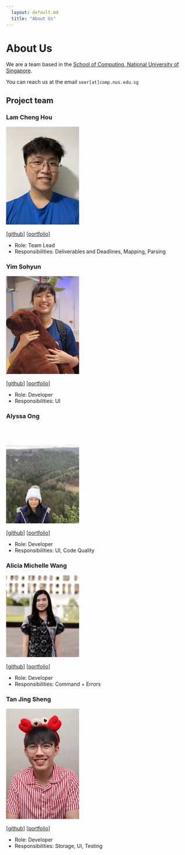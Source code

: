 ```yaml
---
  layout: default.md
  title: "About Us"
---
```


# About Us

We are a team based in the [School of Computing, National University of Singapore](http://www.comp.nus.edu.sg).

You can reach us at the email `seer[at]comp.nus.edu.sg`

## Project team

### Lam Cheng Hou

<img src="images/lamchenghou.png" width="200px">

[[github](https://github.com/lamchenghou)]
[[portfolio](team/lamchenghou.md)]

* Role: Team Lead
* Responsibilities: Deliverables and Deadlines, Mapping, Parsing

### Yim Sohyun

<img src="images/dlathyun.png" width="200px">

[[github](http://github.com/dlathyun)]
[[portfolio](team/dlathyun.md)]

* Role: Developer
* Responsibilities: UI

### Alyssa Ong

<img src="images/alyssaongyx.png" width="200px">

[[github](http://github.com/alyssaongyx)]
[[portfolio](team/alyssaongyx.md)]

* Role: Developer
* Responsibilities: UI, Code Quality

### Alicia Michelle Wang

<img src="images/aliciamichellew.png" width="200px">

[[github](http://github.com/aliciamichellew)]
[[portfolio](team/aliciamichellew.md)]

* Role: Developer
* Responsibilities: Command + Errors

### Tan Jing Sheng

<img src="images/tjingsheng.png" width="200px">

[[github](http://github.com/tjingsheng)]
[[portfolio](team/tjingsheng.md)]

* Role: Developer
* Responsibilities: Storage, Ui, Testing
